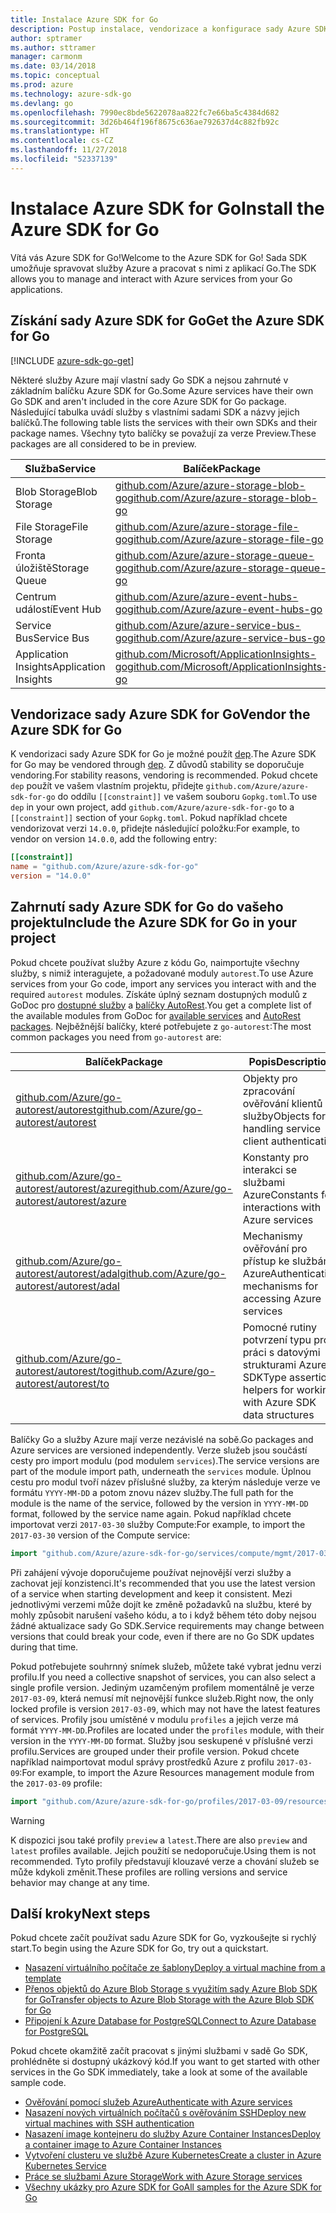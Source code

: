 ```yaml
---
title: Instalace Azure SDK for Go
description: Postup instalace, vendorizace a konfigurace sady Azure SDK for Go
author: sptramer
ms.author: sttramer
manager: carmonm
ms.date: 03/14/2018
ms.topic: conceptual
ms.prod: azure
ms.technology: azure-sdk-go
ms.devlang: go
ms.openlocfilehash: 7990ec8bde5622078aa822fc7e66ba5c4384d682
ms.sourcegitcommit: 3d26b464f196f8675c636ae792637d4c882fb92c
ms.translationtype: HT
ms.contentlocale: cs-CZ
ms.lasthandoff: 11/27/2018
ms.locfileid: "52337139"
---
```

# <a name="install-the-azure-sdk-for-go"></a><span data-ttu-id="876fb-103">Instalace Azure SDK for Go</span><span class="sxs-lookup"><span data-stu-id="876fb-103">Install the Azure SDK for Go</span></span>

<span data-ttu-id="876fb-104">Vítá vás Azure SDK for Go!</span><span class="sxs-lookup"><span data-stu-id="876fb-104">Welcome to the Azure SDK for Go!</span></span> <span data-ttu-id="876fb-105">Sada SDK umožňuje spravovat služby Azure a pracovat s nimi z aplikací Go.</span><span class="sxs-lookup"><span data-stu-id="876fb-105">The SDK allows you to manage and interact with Azure services from your Go applications.</span></span>

## <a name="get-the-azure-sdk-for-go"></a><span data-ttu-id="876fb-106">Získání sady Azure SDK for Go</span><span class="sxs-lookup"><span data-stu-id="876fb-106">Get the Azure SDK for Go</span></span>

[!INCLUDE [azure-sdk-go-get](includes/azure-sdk-go-get.md)]

<span data-ttu-id="876fb-107">Některé služby Azure mají vlastní sady Go SDK a nejsou zahrnuté v základním balíčku Azure SDK for Go.</span><span class="sxs-lookup"><span data-stu-id="876fb-107">Some Azure services have their own Go SDK and aren't included in the core Azure SDK for Go package.</span></span> <span data-ttu-id="876fb-108">Následující tabulka uvádí služby s vlastními sadami SDK a názvy jejich balíčků.</span><span class="sxs-lookup"><span data-stu-id="876fb-108">The following table lists the services with their own SDKs and their package names.</span></span> <span data-ttu-id="876fb-109">Všechny tyto balíčky se považují za verze Preview.</span><span class="sxs-lookup"><span data-stu-id="876fb-109">These packages are all considered to be in preview.</span></span>

| <span data-ttu-id="876fb-110">Služba</span><span class="sxs-lookup"><span data-stu-id="876fb-110">Service</span></span> | <span data-ttu-id="876fb-111">Balíček</span><span class="sxs-lookup"><span data-stu-id="876fb-111">Package</span></span> |
|---------|---------|
| <span data-ttu-id="876fb-112">Blob Storage</span><span class="sxs-lookup"><span data-stu-id="876fb-112">Blob Storage</span></span> | [<span data-ttu-id="876fb-113">github.com/Azure/azure-storage-blob-go</span><span class="sxs-lookup"><span data-stu-id="876fb-113">github.com/Azure/azure-storage-blob-go</span></span>](https://github.com/Azure/azure-storage-blob-go) |
| <span data-ttu-id="876fb-114">File Storage</span><span class="sxs-lookup"><span data-stu-id="876fb-114">File Storage</span></span> | [<span data-ttu-id="876fb-115">github.com/Azure/azure-storage-file-go</span><span class="sxs-lookup"><span data-stu-id="876fb-115">github.com/Azure/azure-storage-file-go</span></span>](https://github.com/Azure/azure-storage-file-go) |
| <span data-ttu-id="876fb-116">Fronta úložiště</span><span class="sxs-lookup"><span data-stu-id="876fb-116">Storage Queue</span></span> | [<span data-ttu-id="876fb-117">github.com/Azure/azure-storage-queue-go</span><span class="sxs-lookup"><span data-stu-id="876fb-117">github.com/Azure/azure-storage-queue-go</span></span>](https://github.com/Azure/azure-storage-queue-go) |
| <span data-ttu-id="876fb-118">Centrum událostí</span><span class="sxs-lookup"><span data-stu-id="876fb-118">Event Hub</span></span> | [<span data-ttu-id="876fb-119">github.com/Azure/azure-event-hubs-go</span><span class="sxs-lookup"><span data-stu-id="876fb-119">github.com/Azure/azure-event-hubs-go</span></span>](https://github.com/Azure/azure-event-hubs-go) |
| <span data-ttu-id="876fb-120">Service Bus</span><span class="sxs-lookup"><span data-stu-id="876fb-120">Service Bus</span></span> | [<span data-ttu-id="876fb-121">github.com/Azure/azure-service-bus-go</span><span class="sxs-lookup"><span data-stu-id="876fb-121">github.com/Azure/azure-service-bus-go</span></span>](https://github.com/Azure/azure-service-bus-go) |
| <span data-ttu-id="876fb-122">Application Insights</span><span class="sxs-lookup"><span data-stu-id="876fb-122">Application Insights</span></span> | [<span data-ttu-id="876fb-123">github.com/Microsoft/ApplicationInsights-go</span><span class="sxs-lookup"><span data-stu-id="876fb-123">github.com/Microsoft/ApplicationInsights-go</span></span>](https://github.com/Microsoft/ApplicationInsights-go) |

## <a name="vendor-the-azure-sdk-for-go"></a><span data-ttu-id="876fb-124">Vendorizace sady Azure SDK for Go</span><span class="sxs-lookup"><span data-stu-id="876fb-124">Vendor the Azure SDK for Go</span></span>

<span data-ttu-id="876fb-125">K vendorizaci sady Azure SDK for Go je možné použít [dep](https://github.com/golang/dep).</span><span class="sxs-lookup"><span data-stu-id="876fb-125">The Azure SDK for Go may be vendored through [dep](https://github.com/golang/dep).</span></span> <span data-ttu-id="876fb-126">Z důvodů stability se doporučuje vendoring.</span><span class="sxs-lookup"><span data-stu-id="876fb-126">For stability reasons, vendoring is recommended.</span></span> <span data-ttu-id="876fb-127">Pokud chcete `dep` použít ve vašem vlastním projektu, přidejte `github.com/Azure/azure-sdk-for-go` do oddílu `[[constraint]]` ve vašem souboru `Gopkg.toml`.</span><span class="sxs-lookup"><span data-stu-id="876fb-127">To use `dep` in your own project, add `github.com/Azure/azure-sdk-for-go` to a `[[constraint]]` section of your `Gopkg.toml`.</span></span> <span data-ttu-id="876fb-128">Pokud například chcete vendorizovat verzi `14.0.0`, přidejte následující položku:</span><span class="sxs-lookup"><span data-stu-id="876fb-128">For example, to vendor on version `14.0.0`, add the following entry:</span></span>

```toml
[[constraint]]
name = "github.com/Azure/azure-sdk-for-go"
version = "14.0.0"
```

## <a name="include-the-azure-sdk-for-go-in-your-project"></a><span data-ttu-id="876fb-129">Zahrnutí sady Azure SDK for Go do vašeho projektu</span><span class="sxs-lookup"><span data-stu-id="876fb-129">Include the Azure SDK for Go in your project</span></span>

<span data-ttu-id="876fb-130">Pokud chcete používat služby Azure z kódu Go, naimportujte všechny služby, s nimiž interagujete, a požadované moduly `autorest`.</span><span class="sxs-lookup"><span data-stu-id="876fb-130">To use Azure services from your Go code, import any services you interact with and the required `autorest` modules.</span></span>
<span data-ttu-id="876fb-131">Získáte úplný seznam dostupných modulů z GoDoc pro [dostupné služby](https://godoc.org/github.com/Azure/azure-sdk-for-go) a [balíčky AutoRest](https://godoc.org/github.com/Azure/go-autorest).</span><span class="sxs-lookup"><span data-stu-id="876fb-131">You get a complete list of the available modules from GoDoc for [available services](https://godoc.org/github.com/Azure/azure-sdk-for-go) and [AutoRest packages](https://godoc.org/github.com/Azure/go-autorest).</span></span> <span data-ttu-id="876fb-132">Nejběžnější balíčky, které potřebujete z `go-autorest`:</span><span class="sxs-lookup"><span data-stu-id="876fb-132">The most common packages you need from `go-autorest` are:</span></span>

| <span data-ttu-id="876fb-133">Balíček</span><span class="sxs-lookup"><span data-stu-id="876fb-133">Package</span></span> | <span data-ttu-id="876fb-134">Popis</span><span class="sxs-lookup"><span data-stu-id="876fb-134">Description</span></span> |
|---------|-------------|
| <span data-ttu-id="876fb-135">[github.com/Azure/go-autorest/autorest][autorest]</span><span class="sxs-lookup"><span data-stu-id="876fb-135">[github.com/Azure/go-autorest/autorest][autorest]</span></span> | <span data-ttu-id="876fb-136">Objekty pro zpracování ověřování klientů služby</span><span class="sxs-lookup"><span data-stu-id="876fb-136">Objects for handling service client authentication</span></span> |
| <span data-ttu-id="876fb-137">[github.com/Azure/go-autorest/autorest/azure][autorest/azure]</span><span class="sxs-lookup"><span data-stu-id="876fb-137">[github.com/Azure/go-autorest/autorest/azure][autorest/azure]</span></span> | <span data-ttu-id="876fb-138">Konstanty pro interakci se službami Azure</span><span class="sxs-lookup"><span data-stu-id="876fb-138">Constants for interactions with Azure services</span></span> |
| <span data-ttu-id="876fb-139">[github.com/Azure/go-autorest/autorest/adal][autorest/adal]</span><span class="sxs-lookup"><span data-stu-id="876fb-139">[github.com/Azure/go-autorest/autorest/adal][autorest/adal]</span></span> | <span data-ttu-id="876fb-140">Mechanismy ověřování pro přístup ke službám Azure</span><span class="sxs-lookup"><span data-stu-id="876fb-140">Authentication mechanisms for accessing Azure services</span></span> |
| <span data-ttu-id="876fb-141">[github.com/Azure/go-autorest/autorest/to][autorest/to]</span><span class="sxs-lookup"><span data-stu-id="876fb-141">[github.com/Azure/go-autorest/autorest/to][autorest/to]</span></span> | <span data-ttu-id="876fb-142">Pomocné rutiny potvrzení typu pro práci s datovými strukturami Azure SDK</span><span class="sxs-lookup"><span data-stu-id="876fb-142">Type assertion helpers for working with Azure SDK data structures</span></span> |

[autorest]: https://godoc.org/github.com/Azure/go-autorest/autorest
[autorest/azure]: https://godoc.org/github.com/Azure/go-autorest/autorest/azure
[autorest/adal]: https://godoc.org/github.com/Azure/go-autorest/autorest/adal
[autorest/to]: https://godoc.org/github.com/Azure/go-autorest/autorest/to

<span data-ttu-id="876fb-143">Balíčky Go a služby Azure mají verze nezávislé na sobě.</span><span class="sxs-lookup"><span data-stu-id="876fb-143">Go packages and Azure services are versioned independently.</span></span> <span data-ttu-id="876fb-144">Verze služeb jsou součástí cesty pro import modulu (pod modulem `services`).</span><span class="sxs-lookup"><span data-stu-id="876fb-144">The service versions are part of the module import path, underneath the `services` module.</span></span> <span data-ttu-id="876fb-145">Úplnou cestu pro modul tvoří název příslušné služby, za kterým následuje verze ve formátu `YYYY-MM-DD` a potom znovu název služby.</span><span class="sxs-lookup"><span data-stu-id="876fb-145">The full path for the module is the name of the service, followed by the version in `YYYY-MM-DD` format, followed by the service name again.</span></span> <span data-ttu-id="876fb-146">Pokud například chcete importovat verzi `2017-03-30` služby Compute:</span><span class="sxs-lookup"><span data-stu-id="876fb-146">For example, to import the `2017-03-30` version of the Compute service:</span></span>

```go
import "github.com/Azure/azure-sdk-for-go/services/compute/mgmt/2017-03-30/compute"
```

<span data-ttu-id="876fb-147">Při zahájení vývoje doporučujeme používat nejnovější verzi služby a zachovat její konzistenci.</span><span class="sxs-lookup"><span data-stu-id="876fb-147">It's recommended that you use the latest version of a service when starting development and keep it consistent.</span></span>
<span data-ttu-id="876fb-148">Mezi jednotlivými verzemi může dojít ke změně požadavků na službu, které by mohly způsobit narušení vašeho kódu, a to i když během této doby nejsou žádné aktualizace sady Go SDK.</span><span class="sxs-lookup"><span data-stu-id="876fb-148">Service requirements may change between versions that could break your code, even if there are no Go SDK updates during that time.</span></span>

<span data-ttu-id="876fb-149">Pokud potřebujete souhrnný snímek služeb, můžete také vybrat jednu verzi profilu.</span><span class="sxs-lookup"><span data-stu-id="876fb-149">If you need a collective snapshot of services, you can also select a single profile version.</span></span> <span data-ttu-id="876fb-150">Jediným uzamčeným profilem momentálně je verze `2017-03-09`, která nemusí mít nejnovější funkce služeb.</span><span class="sxs-lookup"><span data-stu-id="876fb-150">Right now, the only locked profile is version `2017-03-09`, which may not have the latest features of services.</span></span> <span data-ttu-id="876fb-151">Profily jsou umístěné v modulu `profiles` a jejich verze má formát `YYYY-MM-DD`.</span><span class="sxs-lookup"><span data-stu-id="876fb-151">Profiles are located under the `profiles` module, with their version in the `YYYY-MM-DD` format.</span></span> <span data-ttu-id="876fb-152">Služby jsou seskupené v příslušné verzi profilu.</span><span class="sxs-lookup"><span data-stu-id="876fb-152">Services are grouped under their profile version.</span></span> <span data-ttu-id="876fb-153">Pokud chcete například naimportovat modul správy prostředků Azure z profilu `2017-03-09`:</span><span class="sxs-lookup"><span data-stu-id="876fb-153">For example, to import the Azure Resources management module from the `2017-03-09` profile:</span></span>

```go
import "github.com/Azure/azure-sdk-for-go/profiles/2017-03-09/resources/mgmt/resources"
```

> [!WARNING]
> <span data-ttu-id="876fb-154">K dispozici jsou také profily `preview` a `latest`.</span><span class="sxs-lookup"><span data-stu-id="876fb-154">There are also `preview` and `latest` profiles available.</span></span> <span data-ttu-id="876fb-155">Jejich použití se nedoporučuje.</span><span class="sxs-lookup"><span data-stu-id="876fb-155">Using them is not recommended.</span></span> <span data-ttu-id="876fb-156">Tyto profily představují klouzavé verze a chování služeb se může kdykoli změnit.</span><span class="sxs-lookup"><span data-stu-id="876fb-156">These profiles are rolling versions and service behavior may change at any time.</span></span>

## <a name="next-steps"></a><span data-ttu-id="876fb-157">Další kroky</span><span class="sxs-lookup"><span data-stu-id="876fb-157">Next steps</span></span>

<span data-ttu-id="876fb-158">Pokud chcete začít používat sadu Azure SDK for Go, vyzkoušejte si rychlý start.</span><span class="sxs-lookup"><span data-stu-id="876fb-158">To begin using the Azure SDK for Go, try out a quickstart.</span></span>

* [<span data-ttu-id="876fb-159">Nasazení virtuálního počítače ze šablony</span><span class="sxs-lookup"><span data-stu-id="876fb-159">Deploy a virtual machine from a template</span></span>](azure-sdk-go-qs-vm.md)
* [<span data-ttu-id="876fb-160">Přenos objektů do Azure Blob Storage s využitím sady Azure Blob SDK for Go</span><span class="sxs-lookup"><span data-stu-id="876fb-160">Transfer objects to Azure Blob Storage with the Azure Blob SDK for Go</span></span>](/azure/storage/blobs/storage-quickstart-blobs-go?toc=%2fgo%2fazure%2ftoc.json)
* [<span data-ttu-id="876fb-161">Připojení k Azure Database for PostgreSQL</span><span class="sxs-lookup"><span data-stu-id="876fb-161">Connect to Azure Database for PostgreSQL</span></span>](/azure/postgresql/connect-go?toc=%2fgo%2fazure%2ftoc.json)

<span data-ttu-id="876fb-162">Pokud chcete okamžitě začít pracovat s jinými službami v sadě Go SDK, prohlédněte si dostupný ukázkový kód.</span><span class="sxs-lookup"><span data-stu-id="876fb-162">If you want to get started with other services in the Go SDK immediately, take a look at some of the available sample code.</span></span>

* [<span data-ttu-id="876fb-163">Ověřování pomocí služeb Azure</span><span class="sxs-lookup"><span data-stu-id="876fb-163">Authenticate with Azure services</span></span>](https://github.com/Azure-Samples/azure-sdk-for-go-samples/tree/master/internal/iam)
* [<span data-ttu-id="876fb-164">Nasazení nových virtuálních počítačů s ověřováním SSH</span><span class="sxs-lookup"><span data-stu-id="876fb-164">Deploy new virtual machines with SSH authentication</span></span>](https://github.com/Azure-Samples/azure-sdk-for-go-samples/tree/master/compute)
* [<span data-ttu-id="876fb-165">Nasazení image kontejneru do služby Azure Container Instances</span><span class="sxs-lookup"><span data-stu-id="876fb-165">Deploy a container image to Azure Container Instances</span></span>](https://github.com/Azure-Samples/azure-sdk-for-go-samples/tree/master/containerinstance)
* [<span data-ttu-id="876fb-166">Vytvoření clusteru ve službě Azure Kubernetes</span><span class="sxs-lookup"><span data-stu-id="876fb-166">Create a cluster in Azure Kubernetes Service</span></span>](https://github.com/Azure-Samples/azure-sdk-for-go-samples/tree/master/containerservice)
* [<span data-ttu-id="876fb-167">Práce se službami Azure Storage</span><span class="sxs-lookup"><span data-stu-id="876fb-167">Work with Azure Storage services</span></span>](https://github.com/Azure-Samples/azure-sdk-for-go-samples/tree/master/storage)
* [<span data-ttu-id="876fb-168">Všechny ukázky pro Azure SDK for Go</span><span class="sxs-lookup"><span data-stu-id="876fb-168">All samples for the Azure SDK for Go</span></span>](https://github.com/azure-samples/azure-sdk-for-go-samples)
